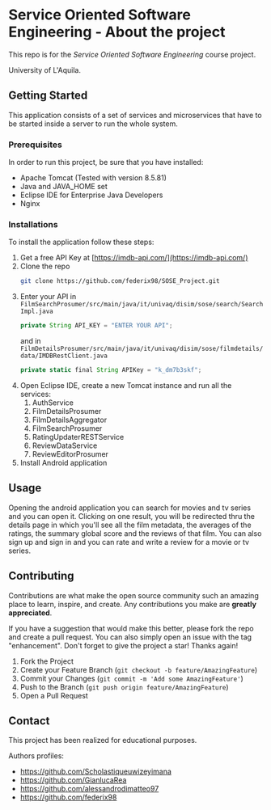 # Service Oriented Software Engineering - About the project
This repo is for the *Service Oriented Software Engineering* course project. 

University of L'Aquila.

## Getting Started
This application consists of a set of services and microservices that have to be started inside a server to run the whole system.

### Prerequisites
In order to run this project, be sure that you have installed:
- Apache Tomcat (Tested with version 8.5.81)
- Java and JAVA_HOME set
- Eclipse IDE for Enterprise Java Developers
- Nginx


### Installations

To install the application follow these steps:
1. Get a free API Key at [https://imdb-api.com/](https://imdb-api.com/)
2. Clone the repo
   ```sh
   git clone https://github.com/federix98/SOSE_Project.git
   ```
3. Enter your API in `FilmSearchProsumer/src/main/java/it/univaq/disim/sose/search/SearchImpl.java`
   ```js
   private String API_KEY = "ENTER YOUR API";
   ```
   and in `FilmDetailsProsumer/src/main/java/it/univaq/disim/sose/filmdetails/data/IMDBRestClient.java`
   ```js
   private static final String APIKey = "k_dm7b3skf";
   ```
5. Open Eclipse IDE, create a new Tomcat instance and run all the services:
   1. AuthService
   2. FilmDetailsProsumer
   3. FilmDetailsAggregator
   4. FilmSearchProsumer
   5. RatingUpdaterRESTService
   6. ReviewDataService
   7. ReviewEditorProsumer
6. Install Android application

## Usage

Opening the android application you can search for movies and tv series and you can open it. Clicking on one result, you will be redirected thru the details page in which you'll see all the film metadata, the averages of the ratings, the summary global score and the reviews of that film.
You can also sign up and sign in and you can rate and write a review for a movie or tv series.

<!-- CONTRIBUTING -->
## Contributing

Contributions are what make the open source community such an amazing place to learn, inspire, and create. Any contributions you make are **greatly appreciated**.

If you have a suggestion that would make this better, please fork the repo and create a pull request. You can also simply open an issue with the tag "enhancement".
Don't forget to give the project a star! Thanks again!

1. Fork the Project
2. Create your Feature Branch (`git checkout -b feature/AmazingFeature`)
3. Commit your Changes (`git commit -m 'Add some AmazingFeature'`)
4. Push to the Branch (`git push origin feature/AmazingFeature`)
5. Open a Pull Request

## Contact
This project has been realized for educational purposes.

Authors profiles:
- https://github.com/Scholastiqueuwizeyimana
- https://github.com/GianlucaRea
- https://github.com/alessandrodimatteo97
- https://github.com/federix98

